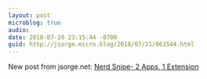 ```yaml
---
layout: post
microblog: true
audio: 
date: 2018-07-20 23:15:44 -0700
guid: http://jsorge.micro.blog/2018/07/21/061544.html
---
```

New post from jsorge.net: [Nerd Snipe- 2 Apps, 1 Extension](https://jsorge.net/2018/07/20/nerd-snipe-shared-extension)
